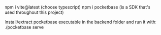 npm i vite@latest (choose typescript)
npm i pocketbase (is a SDK that's used throughout this project)

Install/extract pocketbase executable in the backend folder and run it with: ./pocketbase serve
